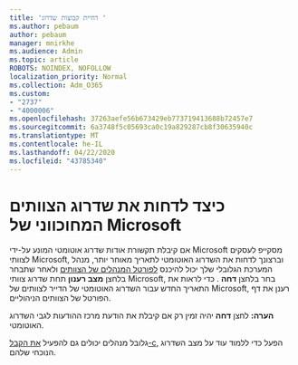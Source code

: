 ```yaml
---
title: 'דחיית קבוצות שדרוג '
ms.author: pebaum
author: pebaum
manager: mnirkhe
ms.audience: Admin
ms.topic: article
ROBOTS: NOINDEX, NOFOLLOW
localization_priority: Normal
ms.collection: Adm_O365
ms.custom:
- "2737"
- "4000006"
ms.openlocfilehash: 37263aefe56b673429eb773719413688b72457e7
ms.sourcegitcommit: 6a3748f5c05693ca0c19a829287cb8f30635940c
ms.translationtype: MT
ms.contentlocale: he-IL
ms.lasthandoff: 04/22/2020
ms.locfileid: "43785340"
---
```

# <a name="how-to-postpone-the-microsoft-driven-teams-upgrade"></a>כיצד לדחות את שדרוג הצוותים המחוכווני של Microsoft

אם קיבלת תקשורת אודות שדרוג אוטומטי המונע על-ידי Microsoft מסקייפ לעסקים לצוותי Microsoft, וברצונך לדחות את השדרוג האוטומטי לתאריך מאוחר יותר, מנהל המערכת הגלובלי שלך יכול להיכנס [לפורטל המנהלים של הצוותים](https://admin.teams.microsoft.com/dashboard) ולאחר שתבחר בלחצן **מצב רענון** תחת שדרוג צוותי Microsoft, בחר בלחצן **דחה** . כדי לראות את התאריך החדש עבור השדרוג האוטומטי של הדייר לצוותים של Microsoft, רענן את דף הפורטל של הצוותים הניהוליים.

**הערה:** לחצן **דחה** יהיה זמין רק אם קיבלת את הודעת מרכז ההודעות לגבי השדרוג האוטומטי. 

גלובל מנהלים יכולים גם להפעיל [את הקבל-c,](https://docs.microsoft.com/powershell/module/skype/get-csteamsupgradestatus?view=skype-ps) הפעל כדי ללמוד עוד על מצב השדרוג הנוכחי שלהם.
